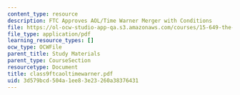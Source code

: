 ```yaml
---
content_type: resource
description: FTC Approves AOL/Time Warner Merger with Conditions
file: https://ol-ocw-studio-app-qa.s3.amazonaws.com/courses/15-649-the-law-of-mergers-and-acquisitions-spring-2003/3d579bcd504a1ee83e23260a38376431_class9ftcaoltimewarner.pdf
file_type: application/pdf
learning_resource_types: []
ocw_type: OCWFile
parent_title: Study Materials
parent_type: CourseSection
resourcetype: Document
title: class9ftcaoltimewarner.pdf
uid: 3d579bcd-504a-1ee8-3e23-260a38376431
---
```

